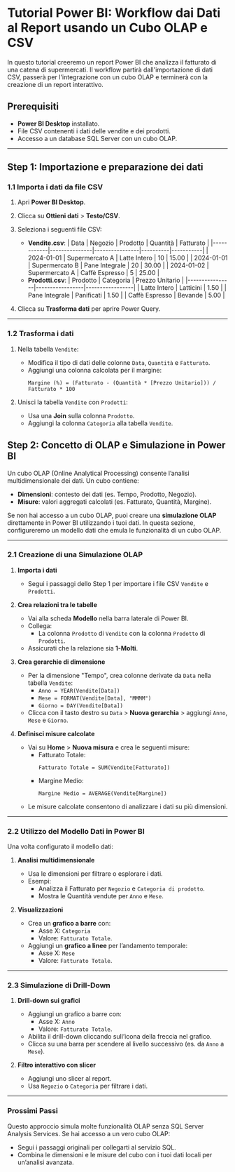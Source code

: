 # Tutorial Power BI: Workflow dai Dati al Report usando un Cubo OLAP e CSV

In questo tutorial creeremo un report Power BI che analizza il fatturato di una catena di supermercati. Il workflow partirà dall'importazione di dati CSV, passerà per l'integrazione con un cubo OLAP e terminerà con la creazione di un report interattivo.

## Prerequisiti
- **Power BI Desktop** installato.
- File CSV contenenti i dati delle vendite e dei prodotti.
- Accesso a un database SQL Server con un cubo OLAP.

---

## Step 1: Importazione e preparazione dei dati

### 1.1 Importa i dati da file CSV
1. Apri **Power BI Desktop**.
2. Clicca su **Ottieni dati** > **Testo/CSV**.
3. Seleziona i seguenti file CSV:
   - **Vendite.csv**:
     | Data       | Negozio       | Prodotto       | Quantità | Fatturato |
     |------------|---------------|----------------|----------|-----------|
     | 2024-01-01 | Supermercato A | Latte Intero   | 10       | 15.00     |
     | 2024-01-01 | Supermercato B | Pane Integrale | 20       | 30.00     |
     | 2024-01-02 | Supermercato A | Caffè Espresso | 5        | 25.00     |
   - **Prodotti.csv**:
     | Prodotto       | Categoria       | Prezzo Unitario |
     |----------------|-----------------|-----------------|
     | Latte Intero   | Latticini      | 1.50            |
     | Pane Integrale | Panificati     | 1.50            |
     | Caffè Espresso | Bevande        | 5.00            |

4. Clicca su **Trasforma dati** per aprire Power Query.

---

### 1.2 Trasforma i dati
1. Nella tabella `Vendite`:
   - Modifica il tipo di dati delle colonne `Data`, `Quantità` e `Fatturato`.
   - Aggiungi una colonna calcolata per il margine:
     ```
     Margine (%) = (Fatturato - (Quantità * [Prezzo Unitario])) / Fatturato * 100
     ```

2. Unisci la tabella `Vendite` con `Prodotti`:
   - Usa una **Join** sulla colonna `Prodotto`.
   - Aggiungi la colonna `Categoria` alla tabella `Vendite`.

## Step 2: Concetto di OLAP e Simulazione in Power BI

Un cubo OLAP (Online Analytical Processing) consente l’analisi multidimensionale dei dati. Un cubo contiene:
- **Dimensioni**: contesto dei dati (es. Tempo, Prodotto, Negozio).
- **Misure**: valori aggregati calcolati (es. Fatturato, Quantità, Margine).

Se non hai accesso a un cubo OLAP, puoi creare una **simulazione OLAP** direttamente in Power BI utilizzando i tuoi dati. In questa sezione, configureremo un modello dati che emula le funzionalità di un cubo OLAP.

---

### 2.1 Creazione di una Simulazione OLAP

1. **Importa i dati**
   - Segui i passaggi dello Step 1 per importare i file CSV `Vendite` e `Prodotti`.

2. **Crea relazioni tra le tabelle**
   - Vai alla scheda **Modello** nella barra laterale di Power BI.
   - Collega:
     - La colonna `Prodotto` di `Vendite` con la colonna `Prodotto` di `Prodotti`.
   - Assicurati che la relazione sia **1-Molti**.

3. **Crea gerarchie di dimensione**
   - Per la dimensione "Tempo", crea colonne derivate da `Data` nella tabella `Vendite`:
     - `Anno = YEAR(Vendite[Data])`
     - `Mese = FORMAT(Vendite[Data], "MMMM")`
     - `Giorno = DAY(Vendite[Data])`
   - Clicca con il tasto destro su `Data` > **Nuova gerarchia** > aggiungi `Anno`, `Mese` e `Giorno`.

4. **Definisci misure calcolate**
   - Vai su **Home** > **Nuova misura** e crea le seguenti misure:
     - Fatturato Totale:
       ```DAX
       Fatturato Totale = SUM(Vendite[Fatturato])
       ```
     - Margine Medio:
       ```DAX
       Margine Medio = AVERAGE(Vendite[Margine])
       ```
   - Le misure calcolate consentono di analizzare i dati su più dimensioni.

---

### 2.2 Utilizzo del Modello Dati in Power BI

Una volta configurato il modello dati:

1. **Analisi multidimensionale**
   - Usa le dimensioni per filtrare o esplorare i dati.
   - Esempi:
     - Analizza il Fatturato per `Negozio` e `Categoria di prodotto`.
     - Mostra le Quantità vendute per `Anno` e `Mese`.

2. **Visualizzazioni**
   - Crea un **grafico a barre** con:
     - Asse X: `Categoria`
     - Valore: `Fatturato Totale`.
   - Aggiungi un **grafico a linee** per l’andamento temporale:
     - Asse X: `Mese`
     - Valore: `Fatturato Totale`.

---

### 2.3 Simulazione di Drill-Down

1. **Drill-down sui grafici**
   - Aggiungi un grafico a barre con:
     - Asse X: `Anno`
     - Valore: `Fatturato Totale`.
   - Abilita il drill-down cliccando sull’icona della freccia nel grafico.
   - Clicca su una barra per scendere al livello successivo (es. da `Anno` a `Mese`).

2. **Filtro interattivo con slicer**
   - Aggiungi uno slicer al report.
   - Usa `Negozio` o `Categoria` per filtrare i dati.

---

### Prossimi Passi

Questo approccio simula molte funzionalità OLAP senza SQL Server Analysis Services. Se hai accesso a un vero cubo OLAP:
- Segui i passaggi originali per collegarti al servizio SQL.
- Combina le dimensioni e le misure del cubo con i tuoi dati locali per un’analisi avanzata.


